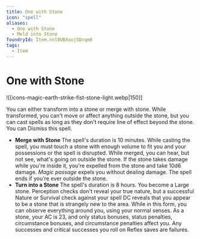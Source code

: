 ```yaml
---
title: One with Stone
icon: "spell"
aliases:
  - One with Stone
  - Meld into Stone
foundryId: Item.nnl0UBXooj5Dnqm0
tags:
  - Item
---
```


# One with Stone
![[icons-magic-earth-strike-fist-stone-light.webp|150]]

You can either transform into a stone or merge with stone. While transformed, you can't move or affect anything outside the stone, but you can cast spells as long as they don't require line of effect beyond the stone. You can Dismiss this spell.

*   **Merge with Stone** The spell's duration is 10 minutes. While casting the spell, you must touch a stone with enough volume to fit you and your possessions or the spell is disrupted. While merged, you can hear, but not see, what's going on outside the stone. If the stone takes damage while you're inside it, you're expelled from the stone and take 10d6 damage. _Magic passage_ expels you without dealing damage. The spell ends if you're ever outside the stone.
*   **Turn into a Stone** The spell's duration is 8 hours. You become a Large stone. Perception checks don't reveal your true nature, but a successful Nature or Survival check against your spell DC reveals that you appear to be a stone that is strangely new to the area. While in this form, you can observe everything around you, using your normal senses. As a stone, your AC is 23, and only status bonuses, status penalties, circumstance bonuses, and circumstance penalties affect you. Any successes and critical successes you roll on Reflex saves are failures.
